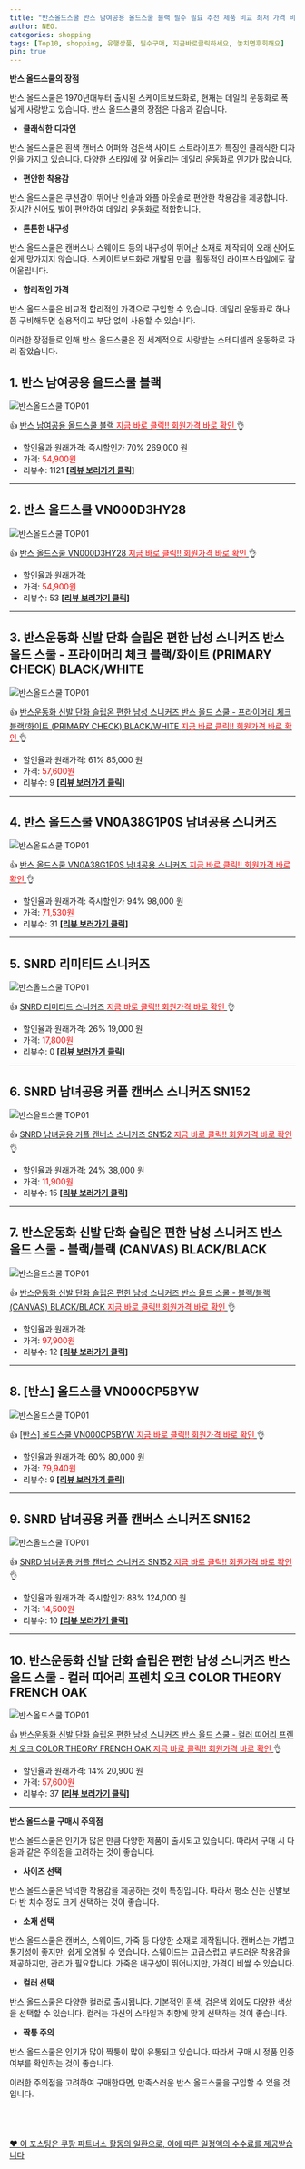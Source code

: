 ```yaml
---
title: "반스올드스쿨 반스 남여공용 올드스쿨 블랙 필수 필요 추천 제품 비교 최저 가격 비교 장점 구매 후기 구매평"
author: NEO.
categories: shopping
tags: [Top10, shopping, 유행상품, 필수구매, 지금바로클릭하세요, 놓치면후회해요]
pin: true
---
```

**반스 올드스쿨의 장점**

반스 올드스쿨은 1970년대부터 출시된 스케이트보드화로, 현재는 데일리 운동화로 폭넓게 사랑받고 있습니다. 반스 올드스쿨의 장점은 다음과 같습니다.

* **클래식한 디자인**

반스 올드스쿨은 흰색 캔버스 어퍼와 검은색 사이드 스트라이프가 특징인 클래식한 디자인을 가지고 있습니다. 다양한 스타일에 잘 어울리는 데일리 운동화로 인기가 많습니다.

* **편안한 착용감**

반스 올드스쿨은 쿠션감이 뛰어난 인솔과 와플 아웃솔로 편안한 착용감을 제공합니다. 장시간 신어도 발이 편안하여 데일리 운동화로 적합합니다.

* **튼튼한 내구성**

반스 올드스쿨은 캔버스나 스웨이드 등의 내구성이 뛰어난 소재로 제작되어 오래 신어도 쉽게 망가지지 않습니다. 스케이트보드화로 개발된 만큼, 활동적인 라이프스타일에도 잘 어울립니다.

* **합리적인 가격**

반스 올드스쿨은 비교적 합리적인 가격으로 구입할 수 있습니다. 데일리 운동화로 하나쯤 구비해두면 실용적이고 부담 없이 사용할 수 있습니다.

이러한 장점들로 인해 반스 올드스쿨은 전 세계적으로 사랑받는 스테디셀러 운동화로 자리 잡았습니다.

   

## 1. 반스 남여공용 올드스쿨 블랙

![반스올드스쿨 TOP01](https://thumbnail7.coupangcdn.com/thumbnails/remote/490x490ex/image/vendor_inventory/94cf/0fa172400e0e6defb0a01ad8bd73daa1c7b12127d8c561ecf56eb1464bae.jpg)


👍 [반스 남여공용 올드스쿨 블랙 <font color=red> 지금 바로 클릭!! 회원가격 바로 확인 </font> ](https://link.coupang.com/re/AFFSDP?lptag=AF3617701&subid=GithubCoopas&pageKey=7538704561&traceid=V0-153&itemId=19812284255&vendorItemId=86848487165) 👌 


- 할인율과 원래가격: 즉시할인가 70%  269,000   원
- 가격: <span style='color:red'>54,900원</span>
- 리뷰수: 1121  [**[리뷰 보러가기 클릭]**](https://link.coupang.com/re/AFFSDP?lptag=AF3617701&subid=GithubCoopas&pageKey=7538704561&traceid=V0-153&itemId=19812284255&vendorItemId=86848487165)

---


   

## 2. 반스 올드스쿨 VN000D3HY28

![반스올드스쿨 TOP01](https://thumbnail6.coupangcdn.com/thumbnails/remote/490x490ex/image/vendor_inventory/90e1/1bf23db4ed1c3af56bd559fdebe5d3011ce6b996a4c982fa69dcf2c40b67.JPG)


👍 [반스 올드스쿨 VN000D3HY28 <font color=red> 지금 바로 클릭!! 회원가격 바로 확인 </font> ](https://link.coupang.com/re/AFFSDP?lptag=AF3617701&subid=GithubCoopas&pageKey=7657571080&traceid=V0-153&itemId=20391995155&vendorItemId=87425961437) 👌 


- 할인율과 원래가격: 
- 가격: <span style='color:red'>54,900원</span>
- 리뷰수: 53  [**[리뷰 보러가기 클릭]**](https://link.coupang.com/re/AFFSDP?lptag=AF3617701&subid=GithubCoopas&pageKey=7657571080&traceid=V0-153&itemId=20391995155&vendorItemId=87425961437)

---


   

## 3. 반스운동화 신발 단화 슬립온 편한 남성 스니커즈 반스 올드 스쿨 - 프라이머리 체크 블랙/화이트 (PRIMARY CHECK) BLACK/WHITE

![반스올드스쿨 TOP01](https://thumbnail10.coupangcdn.com/thumbnails/remote/490x490ex/image/vendor_inventory/db45/d086f8eb3d993138ba15384c715af1785ebffb5d704bf1a76de2775f7e16.jpg)


👍 [반스운동화 신발 단화 슬립온 편한 남성 스니커즈 반스 올드 스쿨 - 프라이머리 체크 블랙/화이트 (PRIMARY CHECK) BLACK/WHITE <font color=red> 지금 바로 클릭!! 회원가격 바로 확인 </font> ](https://link.coupang.com/re/AFFSDP?lptag=AF3617701&subid=GithubCoopas&pageKey=7643390978&traceid=V0-153&itemId=20316515484&vendorItemId=87294082008) 👌 


- 할인율과 원래가격: 61%  85,000   원
- 가격: <span style='color:red'>57,600원</span>
- 리뷰수: 9  [**[리뷰 보러가기 클릭]**](https://link.coupang.com/re/AFFSDP?lptag=AF3617701&subid=GithubCoopas&pageKey=7643390978&traceid=V0-153&itemId=20316515484&vendorItemId=87294082008)

---


   

## 4. 반스 올드스쿨 VN0A38G1P0S 남녀공용 스니커즈

![반스올드스쿨 TOP01](https://thumbnail9.coupangcdn.com/thumbnails/remote/490x490ex/image/vendor_inventory/dc29/930aae293233c4f1e470194c63aac07ff9b3e81de92817814ac0ee9e542a.jpg)


👍 [반스 올드스쿨 VN0A38G1P0S 남녀공용 스니커즈 <font color=red> 지금 바로 클릭!! 회원가격 바로 확인 </font> ](https://link.coupang.com/re/AFFSDP?lptag=AF3617701&subid=GithubCoopas&pageKey=7616368435&traceid=V0-153&itemId=20182884778&vendorItemId=87925911449) 👌 


- 할인율과 원래가격: 즉시할인가 94%  98,000   원
- 가격: <span style='color:red'>71,530원</span>
- 리뷰수: 31  [**[리뷰 보러가기 클릭]**](https://link.coupang.com/re/AFFSDP?lptag=AF3617701&subid=GithubCoopas&pageKey=7616368435&traceid=V0-153&itemId=20182884778&vendorItemId=87925911449)

---


   

## 5. SNRD 리미티드 스니커즈

![반스올드스쿨 TOP01](https://thumbnail6.coupangcdn.com/thumbnails/remote/490x490ex/image/retail/images/2019/06/25/14/9/2fc9eb15-5505-4a89-84cf-7c6ead043270.jpg)


👍 [SNRD 리미티드 스니커즈 <font color=red> 지금 바로 클릭!! 회원가격 바로 확인 </font> ](https://link.coupang.com/re/AFFSDP?lptag=AF3617701&subid=GithubCoopas&pageKey=246288846&traceid=V0-153&itemId=780348357&vendorItemId=4971303939) 👌 


- 할인율과 원래가격: 26%  19,000   원
- 가격: <span style='color:red'>17,800원</span>
- 리뷰수: 0  [**[리뷰 보러가기 클릭]**](https://link.coupang.com/re/AFFSDP?lptag=AF3617701&subid=GithubCoopas&pageKey=246288846&traceid=V0-153&itemId=780348357&vendorItemId=4971303939)

---


   

## 6. SNRD 남녀공용 커플 캔버스 스니커즈 SN152

![반스올드스쿨 TOP01](https://thumbnail8.coupangcdn.com/thumbnails/remote/490x490ex/image/retail/images/5225813120002123-4a486369-c5ae-42b8-957b-f88b18915532.jpg)


👍 [SNRD 남녀공용 커플 캔버스 스니커즈 SN152 <font color=red> 지금 바로 클릭!! 회원가격 바로 확인 </font> ](https://link.coupang.com/re/AFFSDP?lptag=AF3617701&subid=GithubCoopas&pageKey=305778611&traceid=V0-153&itemId=14464407830&vendorItemId=81707795904) 👌 


- 할인율과 원래가격: 24%  38,000   원
- 가격: <span style='color:red'>11,900원</span>
- 리뷰수: 15  [**[리뷰 보러가기 클릭]**](https://link.coupang.com/re/AFFSDP?lptag=AF3617701&subid=GithubCoopas&pageKey=305778611&traceid=V0-153&itemId=14464407830&vendorItemId=81707795904)

---


   

## 7. 반스운동화 신발 단화 슬립온 편한 남성 스니커즈 반스 올드 스쿨 - 블랙/블랙 (CANVAS) BLACK/BLACK

![반스올드스쿨 TOP01](https://thumbnail8.coupangcdn.com/thumbnails/remote/490x490ex/image/vendor_inventory/80c3/43145af13dfc721c2d3758fed87b2c445fb33d2fe061903989585f09b2ed.jpg)


👍 [반스운동화 신발 단화 슬립온 편한 남성 스니커즈 반스 올드 스쿨 - 블랙/블랙 (CANVAS) BLACK/BLACK <font color=red> 지금 바로 클릭!! 회원가격 바로 확인 </font> ](https://link.coupang.com/re/AFFSDP?lptag=AF3617701&subid=GithubCoopas&pageKey=7644472950&traceid=V0-153&itemId=20322751996&vendorItemId=87294157097) 👌 


- 할인율과 원래가격: 
- 가격: <span style='color:red'>97,900원</span>
- 리뷰수: 12  [**[리뷰 보러가기 클릭]**](https://link.coupang.com/re/AFFSDP?lptag=AF3617701&subid=GithubCoopas&pageKey=7644472950&traceid=V0-153&itemId=20322751996&vendorItemId=87294157097)

---


   

## 8. [반스] 올드스쿨 VN000CP5BYW

![반스올드스쿨 TOP01](https://thumbnail10.coupangcdn.com/thumbnails/remote/490x490ex/image/vendor_inventory/84f2/9e1cb944c3bdf714106c3d5bff9277c7412673fa9550ffcd50dd030d135a.jpg)


👍 [[반스] 올드스쿨 VN000CP5BYW <font color=red> 지금 바로 클릭!! 회원가격 바로 확인 </font> ](https://link.coupang.com/re/AFFSDP?lptag=AF3617701&subid=GithubCoopas&pageKey=7732833845&traceid=V0-153&itemId=20783827113&vendorItemId=87912561612) 👌 


- 할인율과 원래가격: 60%  80,000   원
- 가격: <span style='color:red'>79,940원</span>
- 리뷰수: 9  [**[리뷰 보러가기 클릭]**](https://link.coupang.com/re/AFFSDP?lptag=AF3617701&subid=GithubCoopas&pageKey=7732833845&traceid=V0-153&itemId=20783827113&vendorItemId=87912561612)

---


   

## 9. SNRD 남녀공용 커플 캔버스 스니커즈 SN152

![반스올드스쿨 TOP01](https://thumbnail7.coupangcdn.com/thumbnails/remote/490x490ex/image/retail/images/4455479171634103-cc121295-671b-4ed4-bf80-b04034753067.jpg)


👍 [SNRD 남녀공용 커플 캔버스 스니커즈 SN152 <font color=red> 지금 바로 클릭!! 회원가격 바로 확인 </font> ](https://link.coupang.com/re/AFFSDP?lptag=AF3617701&subid=GithubCoopas&pageKey=305778611&traceid=V0-153&itemId=963896150&vendorItemId=3855915729) 👌 


- 할인율과 원래가격: 즉시할인가 88%  124,000   원
- 가격: <span style='color:red'>14,500원</span>
- 리뷰수: 10  [**[리뷰 보러가기 클릭]**](https://link.coupang.com/re/AFFSDP?lptag=AF3617701&subid=GithubCoopas&pageKey=305778611&traceid=V0-153&itemId=963896150&vendorItemId=3855915729)

---


   

## 10. 반스운동화 신발 단화 슬립온 편한 남성 스니커즈 반스 올드 스쿨 - 컬러 띠어리 프렌치 오크 COLOR THEORY FRENCH OAK

![반스올드스쿨 TOP01](https://thumbnail6.coupangcdn.com/thumbnails/remote/490x490ex/image/vendor_inventory/1eff/d387f708b622a18950cfd14de67608d9ebbb5d826470ec6b434ac88526e2.jpg)


👍 [반스운동화 신발 단화 슬립온 편한 남성 스니커즈 반스 올드 스쿨 - 컬러 띠어리 프렌치 오크 COLOR THEORY FRENCH OAK <font color=red> 지금 바로 클릭!! 회원가격 바로 확인 </font> ](https://link.coupang.com/re/AFFSDP?lptag=AF3617701&subid=GithubCoopas&pageKey=7644488271&traceid=V0-153&itemId=20322858951&vendorItemId=87294065296) 👌 


- 할인율과 원래가격: 14%  20,900   원
- 가격: <span style='color:red'>57,600원</span>
- 리뷰수: 37  [**[리뷰 보러가기 클릭]**](https://link.coupang.com/re/AFFSDP?lptag=AF3617701&subid=GithubCoopas&pageKey=7644488271&traceid=V0-153&itemId=20322858951&vendorItemId=87294065296)

---
**반스 올드스쿨 구매시 주의점**

반스 올드스쿨은 인기가 많은 만큼 다양한 제품이 출시되고 있습니다. 따라서 구매 시 다음과 같은 주의점을 고려하는 것이 좋습니다.

* **사이즈 선택**

반스 올드스쿨은 넉넉한 착용감을 제공하는 것이 특징입니다. 따라서 평소 신는 신발보다 반 치수 정도 크게 선택하는 것이 좋습니다.

* **소재 선택**

반스 올드스쿨은 캔버스, 스웨이드, 가죽 등 다양한 소재로 제작됩니다. 캔버스는 가볍고 통기성이 좋지만, 쉽게 오염될 수 있습니다. 스웨이드는 고급스럽고 부드러운 착용감을 제공하지만, 관리가 필요합니다. 가죽은 내구성이 뛰어나지만, 가격이 비쌀 수 있습니다.

* **컬러 선택**

반스 올드스쿨은 다양한 컬러로 출시됩니다. 기본적인 흰색, 검은색 외에도 다양한 색상을 선택할 수 있습니다. 컬러는 자신의 스타일과 취향에 맞게 선택하는 것이 좋습니다.

* **짝퉁 주의**

반스 올드스쿨은 인기가 많아 짝퉁이 많이 유통되고 있습니다. 따라서 구매 시 정품 인증 여부를 확인하는 것이 좋습니다.

이러한 주의점을 고려하여 구매한다면, 만족스러운 반스 올드스쿨을 구입할 수 있을 것입니다.<br><br><br><br><br> [ ❤  이 포스팅은 쿠팡 파트너스 활동의 일환으로, 이에 따른 일정액의 수수료를 제공받습니다](https://link.coupang.com/a/bcEFyh)